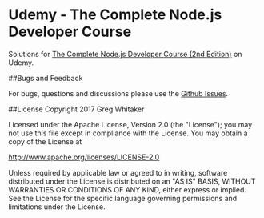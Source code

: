 Udemy - The Complete Node.js Developer Course
===

Solutions for [The Complete Node.js Developer Course (2nd Edition)](https://www.udemy.com/the-complete-nodejs-developer-course-2) on Udemy.


##Bugs and Feedback

For bugs, questions and discussions please use the [Github Issues](https://github.com/gregwhitaker/udemy-nodejs/issues).

##License
Copyright 2017 Greg Whitaker

Licensed under the Apache License, Version 2.0 (the "License"); you may not use this file except in compliance with the License. You may obtain a copy of the License at

http://www.apache.org/licenses/LICENSE-2.0

Unless required by applicable law or agreed to in writing, software distributed under the License is distributed on an "AS IS" BASIS, WITHOUT WARRANTIES OR CONDITIONS OF ANY KIND, either express or implied. See the License for the specific language governing permissions and limitations under the License.

